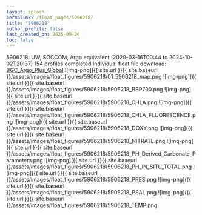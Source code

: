 ```yaml
---
layout: splash
permalink: /float_pages/5906218/
title: "5906218"
author_profile: false
last_created_on: 2025-09-26
toc: false
---
```

 
5906218: UW, SOCCOM, Argo equivalent (2020-03-16T00:44 to 2024-10-02T20:37)
154 profiles completed
Individual float file download: [BGC_Argo_Plus_Global](https://ftp.soest.hawaii.edu/bgc_argo_plus/Individual_Floats/outliers_removed/5906218_Sprof_processed.nc)
![img-png]({{ site.url }}{{ site.baseurl }}/assets/images/float_figures/5906218/01_5906218_map.png
![img-png]({{ site.url }}{{ site.baseurl }}/assets/images/float_figures/5906218/5906218_BBP700.png
![img-png]({{ site.url }}{{ site.baseurl }}/assets/images/float_figures/5906218/5906218_CHLA.png
![img-png]({{ site.url }}{{ site.baseurl }}/assets/images/float_figures/5906218/5906218_CHLA_FLUORESCENCE.png
![img-png]({{ site.url }}{{ site.baseurl }}/assets/images/float_figures/5906218/5906218_DOXY.png
![img-png]({{ site.url }}{{ site.baseurl }}/assets/images/float_figures/5906218/5906218_NITRATE.png
![img-png]({{ site.url }}{{ site.baseurl }}/assets/images/float_figures/5906218/5906218_PH_Derived_Carbonate_Parameters.png
![img-png]({{ site.url }}{{ site.baseurl }}/assets/images/float_figures/5906218/5906218_PH_IN_SITU_TOTAL.png
![img-png]({{ site.url }}{{ site.baseurl }}/assets/images/float_figures/5906218/5906218_PRES.png
![img-png]({{ site.url }}{{ site.baseurl }}/assets/images/float_figures/5906218/5906218_PSAL.png
![img-png]({{ site.url }}{{ site.baseurl }}/assets/images/float_figures/5906218/5906218_TEMP.png
